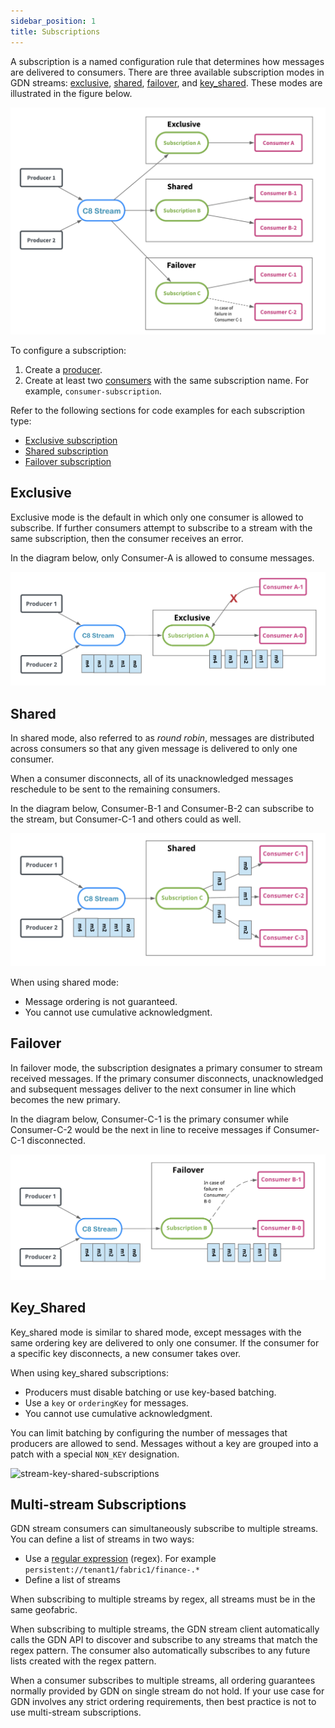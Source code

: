 ```yaml
---
sidebar_position: 1
title: Subscriptions
---
```


A subscription is a named configuration rule that determines how messages are delivered to consumers. There are three available subscription modes in GDN streams: [exclusive](#exclusive), [shared](#shared), [failover](#failover), and [key_shared](#key_shared). These modes are illustrated in the figure below.

![stream-subscription-modes](/img/stream-subscription-modes.png)

To configure a subscription:

1. Create a [producer](producers.md).
1. Create at least two [consumers](consumers.md) with the same subscription name. For example, `consumer-subscription`.

Refer to the following sections for code examples for each subscription type:

- [Exclusive subscription](exclusive-example.md)
- [Shared subscription](shared-example.md)
- [Failover subscription](failover-example.md)

## Exclusive

Exclusive mode is the default in which only one consumer is allowed to subscribe. If further consumers attempt to subscribe to a stream with the same subscription, then the consumer receives an error.

In the diagram below, only Consumer-A is allowed to consume messages.

![stream-exclusive-subscriptions](/img/stream-exclusive-subscriptions.png)

## Shared

In shared mode, also referred to as _round robin_, messages are distributed across consumers so that any given message is delivered to only one consumer.

When a consumer disconnects, all of its unacknowledged messages reschedule to be sent to the remaining consumers.

In the diagram below, Consumer-B-1 and Consumer-B-2 can subscribe to the stream, but Consumer-C-1 and others could as well.

![stream-shared-subscriptions](/img/stream-shared-subscriptions.png)

When using shared mode:

- Message ordering is not guaranteed.
- You cannot use cumulative acknowledgment.

## Failover

In failover mode, the subscription designates a primary consumer to stream received messages. If the primary consumer disconnects, unacknowledged and subsequent messages deliver to the next consumer in line which becomes the new primary.

In the diagram below, Consumer-C-1 is the primary consumer while Consumer-C-2 would be the next in line to receive messages if Consumer-C-1 disconnected.

![stream-failover-subscriptions](/img/stream-failover-subscriptions.png)

## Key_Shared

Key_shared mode is similar to shared mode, except messages with the same ordering key are delivered to only one consumer. If the consumer for a specific key disconnects, a new consumer takes over.

When using key_shared subscriptions:

- Producers must disable batching or use key-based batching.
- Use a `key` or `orderingKey` for messages.
- You cannot use cumulative acknowledgment.

You can limit batching by configuring the number of messages that producers are allowed to send. Messages without a key are grouped into a patch with a special `NON_KEY` designation. 

![stream-key-shared-subscriptions](/img/stream-key-shared-subscriptions.png)

## Multi-stream Subscriptions

GDN stream consumers can simultaneously subscribe to multiple streams. You can define a list of streams in two ways:

- Use a [regular expression](https://en.wikipedia.org/wiki/Regular_expression) (regex). For example `persistent://tenant1/fabric1/finance-.*`
- Define a list of streams

When subscribing to multiple streams by regex, all streams must be in the same geofabric.

When subscribing to multiple streams, the GDN stream client automatically calls the GDN API to discover and subscribe to any streams that match the regex pattern. The consumer also automatically subscribes to any future lists created with the regex pattern.

When a consumer subscribes to multiple streams, all ordering guarantees normally provided by GDN on single stream do not hold. If your use case for GDN involves any strict ordering requirements, then best practice is not to use multi-stream subscriptions.